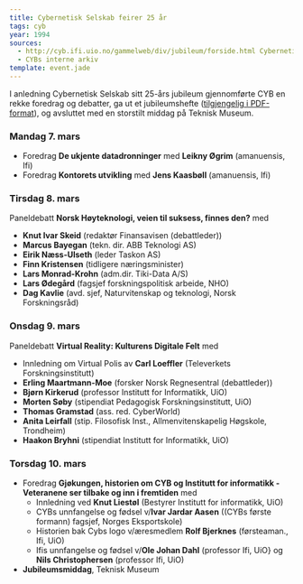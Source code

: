 ```yaml
---
title: Cybernetisk Selskab feirer 25 år
tags: cyb
year: 1994
sources:
  - http://cyb.ifi.uio.no/gammelweb/div/jubileum/forside.html Cybernetisk Selskab 25 års-jubileumshefte - Forside
  - CYBs interne arkiv
template: event.jade
---
```


I anledning Cybernetisk Selskab sitt 25-års jubileum gjennomførte CYB en rekke foredrag og debatter, ga ut et jubileumshefte ([tilgjengelig i PDF-format](./cyb25-heftet.pdf)), og avsluttet med en storstilt middag på Teknisk Museum.

### Mandag 7. mars

- Foredrag **De ukjente datadronninger** med **Leikny Øgrim** (amanuensis, Ifi)
- Foredrag **Kontorets utvikling** med **Jens Kaasbøll** (amanuensis, Ifi)

### Tirsdag 8. mars

Paneldebatt **Norsk Høyteknologi, veien til suksess, finnes den?** med
- **Knut Ivar Skeid** (redaktør Finansavisen (debattleder))
- **Marcus Bayegan** (tekn. dir. ABB Teknologi AS)
- **Eirik Næss-Ulseth** (leder Taskon AS)
- **Finn Kristensen** (tidligere næringsminister)
- **Lars Monrad-Krohn** (adm.dir. Tiki-Data A/S)
- **Lars Ødegård** (fagsjef forskningspolitisk arbeide, NHO)
- **Dag Kavlie** (avd. sjef, Naturvitenskap og teknologi, Norsk Forskningsråd)

### Onsdag 9. mars

Paneldebatt **Virtual Reality: Kulturens Digitale Felt** med
- Innledning om Virtual Polis av **Carl Loeffler** (Televerkets Forskningsinstitutt)
- **Erling Maartmann-Moe** (forsker Norsk Regnesentral (debattleder))
- **Bjørn Kirkerud** (professor Institutt for Informatikk, UiO)
- **Morten Søby** (stipendiat Pedagogisk Forskningsinstitutt, UiO)
- **Thomas Gramstad** (ass. red. CyberWorld)
- **Anita Leirfall**  (stip. Filosofisk Inst., Allmenvitenskapelig Høgskole, Trondheim)
- **Haakon Bryhni** (stipendiat Institutt for Informatikk, UiO)

### Torsdag 10. mars

- Foredrag **Gjøkungen, historien om CYB og  Institutt for informatikk - Veteranene ser tilbake og inn i fremtiden** med
  - Innledning ved **Knut Liestøl** (Bestyrer Institutt for informatikk, UiO)
  - CYBs unnfangelse og fødsel v/**Ivar Jardar Aasen** ((CYBs første formann) fagsjef, Norges Eksportskole)
  - Historien bak Cybs logo v/æresmedlem **Rolf Bjerknes** (førsteaman., Ifi, UiO)
  - Ifis unnfangelse og fødsel v/**Ole Johan Dahl** (professor Ifi, UiO} og **Nils Christophersen** (professor Ifi, UiO)
- **Jubileumsmiddag**, Teknisk Museum
